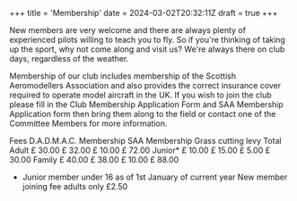 +++
title = 'Membership'
date = 2024-03-02T20:32:11Z
draft = true
+++

New members are very welcome and there are always plenty of experienced pilots willing to teach you to fly. So if you're thinking of taking up the sport, why not come along and visit us? We're always there on club days, regardless of the weather.

Membership of our club includes membership of the Scottish Aeromodellers Association and also provides the correct insurance cover required to operate model aircraft in the UK. If you wish to join the club please fill in the Club Membership Application Form and SAA Membership Application form then bring them along to the field or contact one of the Committee Members for more information.

Fees
D.A.D.M.A.C. Membership	SAA Membership	Grass cutting levy	Total
Adult	£ 30.00	£ 32.00	£ 10.00	£ 72.00
Junior*	£ 10.00	£ 15.00	£ 5.00	£ 30.00
Family	£ 40.00	£ 38.00	£ 10.00	£ 88.00
* Junior member under 16 as of 1st January of current year
New member joining fee adults only £2.50